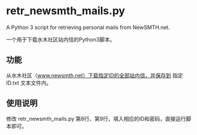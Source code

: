 # retr_newsmth_mails.py

A Python 3 script for retrieving personal mails from NewSMTH.net. 

一个用于下载水木社区站内信的Python3脚本。

## 功能

从水木社区（www.newsmth.net）下载指定ID的全部站内信，并保存到 指定ID.txt 文本文件内。

## 使用说明

修改 retr_newsmth_mails.py 第8行、第9行，填入相应的ID和密码，直接运行脚本即可。
